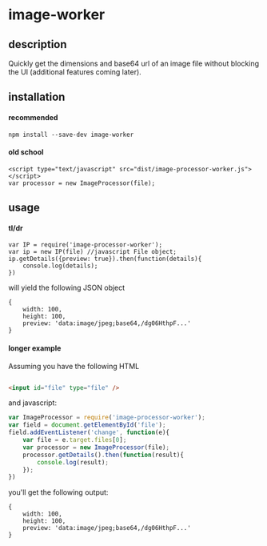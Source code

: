 # image-worker
## description

Quickly get the dimensions and base64 url of an image file without blocking the UI (additional features coming later).

## installation

#### recommended

```
npm install --save-dev image-worker
```

#### old school

```
<script type="text/javascript" src="dist/image-processor-worker.js"></script>
var processor = new ImageProcessor(file);
```

## usage

#### tl/dr

```
var IP = require('image-processor-worker');
var ip = new IP(file) //javascript File object;
ip.getDetails({preview: true}).then(function(details){
    console.log(details);
})
```

will yield the following JSON object

```
{
    width: 100,
    height: 100,
    preview: 'data:image/jpeg;base64,/dg06HthpF...'
}
```

#### longer example

Assuming you have the following HTML

```html

<input id="file" type="file" />
```

and javascript:

``` javascript
var ImageProcessor = require('image-processor-worker');
var field = document.getElementById('file');
field.addEventListener('change', function(e){
    var file = e.target.files[0];
    var processor = new ImageProcessor(file);
    processor.getDetails().then(function(result){
        console.log(result);
    });
})
```

you'll get the following output:

```
{
    width: 100,
    height: 100,
    preview: 'data:image/jpeg;base64,/dg06HthpF...'
}
```
